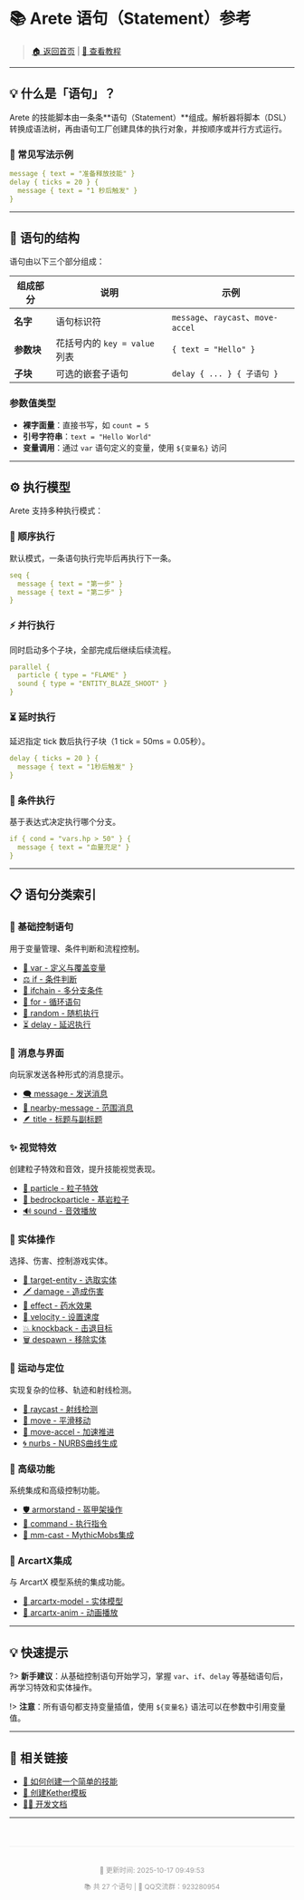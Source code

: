# 📚 Arete 语句（Statement）参考

> [🏠 返回首页](/) | [📖 查看教程](/如何创建一个简单的技能.md)

---

## 💡 什么是「语句」？

Arete 的技能脚本由一条条**语句（Statement）**组成。解析器将脚本（DSL）转换成语法树，再由语句工厂创建具体的执行对象，并按顺序或并行方式运行。

### 📝 常见写法示例

```yaml
message { text = "准备释放技能" }
delay { ticks = 20 } {
  message { text = "1 秒后触发" }
}
```

---

## 🔧 语句的结构

语句由以下三个部分组成：

| 组成部分 | 说明 | 示例 |
|---------|------|------|
| **名字** | 语句标识符 | `message`、`raycast`、`move-accel` |
| **参数块** | 花括号内的 `key = value` 列表 | `{ text = "Hello" }` |
| **子块** | 可选的嵌套子语句 | `delay { ... } { 子语句 }` |

### 参数值类型
- **裸字面量**：直接书写，如 `count = 5`
- **引号字符串**：`text = "Hello World"`
- **变量调用**：通过 `var` 语句定义的变量，使用 `${变量名}` 访问

---

## ⚙️ 执行模型

Arete 支持多种执行模式：

### 🔄 顺序执行
默认模式，一条语句执行完毕后再执行下一条。

```yaml
seq {
  message { text = "第一步" }
  message { text = "第二步" }
}
```

### ⚡ 并行执行
同时启动多个子块，全部完成后继续后续流程。

```yaml
parallel {
  particle { type = "FLAME" }
  sound { type = "ENTITY_BLAZE_SHOOT" }
}
```

### ⏳ 延时执行
延迟指定 tick 数后执行子块（1 tick = 50ms = 0.05秒）。

```yaml
delay { ticks = 20 } {
  message { text = "1秒后触发" }
}
```

### 🔀 条件执行
基于表达式决定执行哪个分支。

```yaml
if { cond = "vars.hp > 50" } {
  message { text = "血量充足" }
}
```

---

## 📋 语句分类索引

### 🔧 基础控制语句
用于变量管理、条件判断和流程控制。

- [🧰 var - 定义与覆盖变量](「Arete语句（Statement）」/var—定义_覆盖上下文变量.md)
- [⚖️ if - 条件判断](「Arete语句（Statement）」/⚖️if—条件判断语句.md)
- [🧠 ifchain - 多分支条件](「Arete语句（Statement）」/ifchain—多分支条件执行_case…else链.md)
- [🔁 for - 循环语句](「Arete语句（Statement）」/for—计次数_区间循环_临时变量.md)
- [🎲 random - 随机执行](「Arete语句（Statement）」/random—按权重随机执行一个子块.md)
- [⏳ delay - 延迟执行](「Arete语句（Statement）」/⏳delay—延迟执行后续语句.md)

### 💬 消息与界面
向玩家发送各种形式的消息提示。

- [🗨️ message - 发送消息](️「Arete语句（Statement）」/message—发送消息语句.md)
- [📢 nearby-message - 范围消息](「Arete语句（Statement）」/nearby-message—向附近玩家发送消息.md)
- [🪶 title - 标题与副标题](「Arete语句（Statement）」/title—显示标题与副标题.md)

### ✨ 视觉特效
创建粒子特效和音效，提升技能视觉表现。

- [🌌 particle - 粒子特效](「Arete语句（Statement）」/particle—粒子特效语句.md)
- [🌈 bedrockparticle - 基岩粒子](「Arete语句（Statement）」/bedrockparticle—播放基岩粒子特效.md)
- [🔊 sound - 音效播放](「Arete语句（Statement）」/sound—播放音效.md)

### 🎯 实体操作
选择、伤害、控制游戏实体。

- [🎯 target-entity - 选取实体](「Arete语句（Statement）」/target-entity—范围选取实体_写入上下文变量.md)
- [🗡️ damage - 造成伤害](「Arete语句（Statement）」/️damage—造成伤害.md)
- [🧪 effect - 药水效果](「Arete语句（Statement）」/effect—施加药水效果.md)
- [💨 velocity - 设置速度](「Arete语句（Statement）」/velocity—设置实体速度_冲刺击退.md)
- [💥 knockback - 击退目标](「Arete语句（Statement）」/knockback—按方向击退目标_震退敌人.md)
- [🗑 despawn - 移除实体](「Arete语句（Statement）」/despawn—移除实体_清理载体.md)

### 🚀 运动与定位
实现复杂的位移、轨迹和射线检测。

- [🎯 raycast - 射线检测](「Arete语句（Statement）」/raycast—获取视线命中点_命中实体指针.md)
- [🧭 move - 平滑移动](「Arete语句（Statement）」/move—平滑移动实体_插值位移（含缓动）.md)
- [🚀 move-accel - 加速推进](「Arete语句（Statement）」/move-accel—加速度推进_追踪位移（限速可控）.md)
- [🌀 nurbs - NURBS曲线生成](「Arete语句（Statement）」/nurbs—三维曲线采样语句（NURBS曲线生成）.md)

### 🔨 高级功能
系统集成和高级控制功能。

- [🛡️ armorstand - 盔甲架操作](「Arete语句（Statement）」/️armorstand—生成与驱动隐形盔甲架（可穿物、可运动）.md)
- [🧾 command - 执行指令](「Arete语句（Statement）」/command—控制台执行指令_支持占位符.md)
- [🐉 mm-cast - MythicMobs集成](「Arete语句（Statement）」/mm-cast—调用MythicMobs技能_触发外部连锁.md)

### 🎨 ArcartX集成
与 ArcartX 模型系统的集成功能。

- [🦋 arcartx-model - 实体模型](「Arete语句（Statement）」/arcartx-model—设置ArcartX实体模型.md)
- [🐺 arcartx-anim - 动画播放](「Arete语句（Statement）」/arcartx-anim—播放ArcartX动画.md)

---

## 💡 快速提示

?> **新手建议**：从基础控制语句开始学习，掌握 `var`、`if`、`delay` 等基础语句后，再学习特效和实体操作。

!> **注意**：所有语句都支持变量插值，使用 `${变量名}` 语法可以在参数中引用变量值。

---

## 🔗 相关链接

- [📖 如何创建一个简单的技能](如何创建一个简单的技能.md)
- [🔧 创建Kether模板](如何创建一个简单的Kether模板/index.md)
- [👨‍💻 开发文档](附属开发以及对应API/index.md)

---

<div style="text-align: center; padding: 20px 0; color: #999; font-size: 12px; border-top: 1px solid #eee; margin-top: 50px;">
  <p>📝 更新时间: 2025-10-17 09:49:53</p>
  <p>📚 共 27 个语句 | 💬 QQ交流群：923280954</p>
</div>